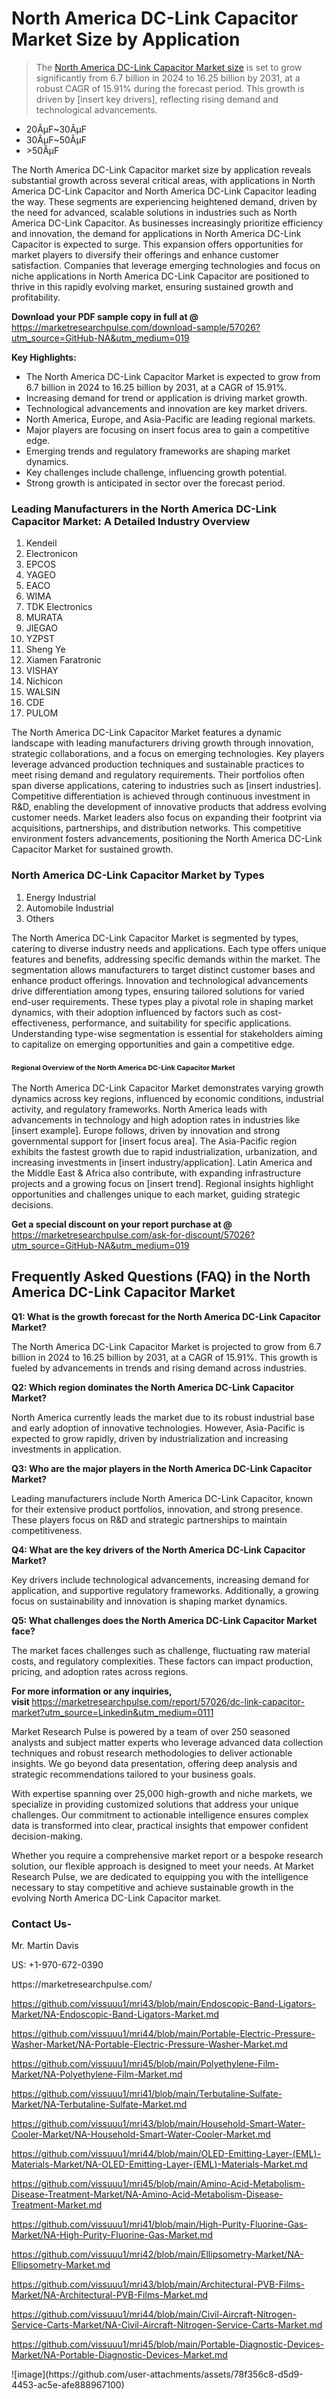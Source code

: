 <h1>North America DC-Link Capacitor Market&nbsp;Size by Application</h1><blockquote><p>The <a href="https://marketresearchpulse.com/download-sample/57026?utm_source=GitHub-NA&amp;utm_medium=019">North America DC-Link Capacitor Market size</a> is set to grow significantly from 6.7 billion in 2024 to 16.25 billion by 2031, at a robust CAGR of 15.91% during the forecast period. This growth is driven by [insert key drivers], reflecting rising demand and technological advancements.</p></blockquote><ul><li>20ÂµF~30ÂµF<li> 30ÂµF~50ÂµF<li> >50ÂµF</li></ul><p>The North America DC-Link Capacitor market size by application reveals substantial growth across several critical areas, with applications in North America DC-Link Capacitor and North America DC-Link Capacitor leading the way. These segments are experiencing heightened demand, driven by the need for advanced, scalable solutions in industries such as North America DC-Link Capacitor. As businesses increasingly prioritize efficiency and innovation, the demand for applications in North America DC-Link Capacitor is expected to surge. This expansion offers opportunities for market players to diversify their offerings and enhance customer satisfaction. Companies that leverage emerging technologies and focus on niche applications in North America DC-Link Capacitor are positioned to thrive in this rapidly evolving market, ensuring sustained growth and profitability.</p><p><strong>Download your PDF sample copy in full at @ </strong><a href="https://marketresearchpulse.com/download-sample/57026?utm_source=GitHub-NA&amp;utm_medium=019">https://marketresearchpulse.com/download-sample/57026?utm_source=GitHub-NA&amp;utm_medium=019</a></p><p><strong>Key Highlights: </strong></p><ul><li>The North America DC-Link Capacitor Market is expected to grow from 6.7 billion in 2024 to 16.25 billion by 2031, at a CAGR of 15.91%.</li><li>Increasing demand for trend or application is driving market growth.</li><li>Technological advancements and innovation are key market drivers.</li><li>North America, Europe, and Asia-Pacific are leading regional markets.</li><li>Major players are focusing on insert focus area to gain a competitive edge.</li><li>Emerging trends and regulatory frameworks are shaping market dynamics.</li><li>Key challenges include challenge, influencing growth potential.</li><li>Strong growth is anticipated in sector over the forecast period.</li></ul><h3>Leading Manufacturers in the North America DC-Link Capacitor Market: A Detailed Industry Overview</h3><ol><li>Kendeil</li><li>Electronicon</li><li>EPCOS</li><li>YAGEO</li><li>EACO</li><li>WIMA</li><li>TDK Electronics</li><li>MURATA</li><li>JIEGAO</li><li>YZPST</li><li>Sheng Ye</li><li>Xiamen Faratronic</li><li>VISHAY</li><li>Nichicon</li><li>WALSIN</li><li>CDE</li><li>PULOM</li></ol><div class="flex max-w-full flex-col flex-grow"><div class="min-h-8 text-message flex w-full flex-col items-end gap-2 whitespace-normal break-words [.text-message+&amp;]:mt-5" dir="auto" data-message-author-role="assistant" data-message-id="fd8432e4-4910-450d-b182-61b7bfb0a01f" data-message-model-slug="gpt-4o"><div class="flex w-full flex-col gap-1 empty:hidden first:pt-[3px]"><div class="markdown prose w-full break-words dark:prose-invert light"><p>The North America DC-Link Capacitor Market features a dynamic landscape with leading manufacturers driving growth through innovation, strategic collaborations, and a focus on emerging technologies. Key players leverage advanced production techniques and sustainable practices to meet rising demand and regulatory requirements. Their portfolios often span diverse applications, catering to industries such as [insert industries]. Competitive differentiation is achieved through continuous investment in R&amp;D, enabling the development of innovative products that address evolving customer needs. Market leaders also focus on expanding their footprint via acquisitions, partnerships, and distribution networks. This competitive environment fosters advancements, positioning the North America DC-Link Capacitor Market for sustained growth.</p></div></div></div></div><h3>North America DC-Link Capacitor Market by Types</h3><ol><li>Energy Industrial<li> Automobile Industrial<li> Others</li></ol><div class="flex max-w-full flex-col flex-grow"><div class="min-h-8 text-message flex w-full flex-col items-end gap-2 whitespace-normal break-words [.text-message+&amp;]:mt-5" dir="auto" data-message-author-role="assistant" data-message-id="084470be-0bb7-4664-bddf-5156b4f41249" data-message-model-slug="gpt-4o-mini"><div class="flex w-full flex-col gap-1 empty:hidden first:pt-[3px]"><div class="markdown prose w-full break-words dark:prose-invert light"><p>The North America DC-Link Capacitor Market is segmented by types, catering to diverse industry needs and applications. Each type offers unique features and benefits, addressing specific demands within the market. The segmentation allows manufacturers to target distinct customer bases and enhance product offerings. Innovation and technological advancements drive differentiation among types, ensuring tailored solutions for varied end-user requirements. These types play a pivotal role in shaping market dynamics, with their adoption influenced by factors such as cost-effectiveness, performance, and suitability for specific applications. Understanding type-wise segmentation is essential for stakeholders aiming to capitalize on emerging opportunities and gain a competitive edge.</p></div></div></div></div><h3><span style="font-size: 11px;">Regional Overview of the North America DC-Link Capacitor Market</span></h3><div class="flex max-w-full flex-col flex-grow"><div class="min-h-8 text-message flex w-full flex-col items-end gap-2 whitespace-normal break-words [.text-message+&amp;]:mt-5" dir="auto" data-message-author-role="assistant" data-message-id="e9038762-ce64-4e30-91c9-9bd413514231" data-message-model-slug="gpt-4o-mini"><div class="flex w-full flex-col gap-1 empty:hidden first:pt-[3px]"><div class="markdown prose w-full break-words dark:prose-invert light"><p>The North America DC-Link Capacitor Market demonstrates varying growth dynamics across key regions, influenced by economic conditions, industrial activity, and regulatory frameworks. North America leads with advancements in technology and high adoption rates in industries like [insert example]. Europe follows, driven by innovation and strong governmental support for [insert focus area]. The Asia-Pacific region exhibits the fastest growth due to rapid industrialization, urbanization, and increasing investments in [insert industry/application]. Latin America and the Middle East &amp; Africa also contribute, with expanding infrastructure projects and a growing focus on [insert trend]. Regional insights highlight opportunities and challenges unique to each market, guiding strategic decisions.</p></div></div></div></div><p><strong>Get a special discount on your report purchase at @ </strong><a href="https://marketresearchpulse.com/ask-for-discount/57026?utm_source=GitHub-NA&amp;utm_medium=019">https://marketresearchpulse.com/ask-for-discount/57026?utm_source=GitHub-NA&amp;utm_medium=019</a></p><h2>Frequently Asked Questions (FAQ) in the North America DC-Link Capacitor Market</h2><p><strong>Q1: What is the growth forecast for the North America DC-Link Capacitor Market?</strong></p><p>The North America DC-Link Capacitor Market is projected to grow from 6.7 billion in 2024 to 16.25 billion by 2031, at a CAGR of 15.91%. This growth is fueled by advancements in trends and rising demand across industries.</p><p><strong>Q2: Which region dominates the North America DC-Link Capacitor Market?</strong></p><p>North America currently leads the market due to its robust industrial base and early adoption of innovative technologies. However, Asia-Pacific is expected to grow rapidly, driven by industrialization and increasing investments in application.</p><p><strong>Q3: Who are the major players in the North America DC-Link Capacitor Market?</strong></p><p>Leading manufacturers include North America DC-Link Capacitor, known for their extensive product portfolios, innovation, and strong presence. These players focus on R&amp;D and strategic partnerships to maintain competitiveness.</p><p><strong>Q4: What are the key drivers of the North America DC-Link Capacitor Market?</strong></p><p>Key drivers include technological advancements, increasing demand for application, and supportive regulatory frameworks. Additionally, a growing focus on sustainability and innovation is shaping market dynamics.</p><p><strong>Q5: What challenges does the North America DC-Link Capacitor Market face?</strong></p><p>The market faces challenges such as challenge, fluctuating raw material costs, and regulatory complexities. These factors can impact production, pricing, and adoption rates across regions.</p><p><strong>For more information or any inquiries, visit&nbsp;</strong><a href="https://marketresearchpulse.com/report/57026/dc-link-capacitor-market?utm_source=Linkedin&utm_medium=0111">https://marketresearchpulse.com/report/57026/dc-link-capacitor-market?utm_source=Linkedin&utm_medium=0111</a></p><p>Market Research Pulse is powered by a team of over 250 seasoned analysts and subject matter experts who leverage advanced data collection techniques and robust research methodologies to deliver actionable insights. We go beyond data presentation, offering deep analysis and strategic recommendations tailored to your business goals.</p><p>With expertise spanning over 25,000 high-growth and niche markets, we specialize in providing customized solutions that address your unique challenges. Our commitment to actionable intelligence ensures complex data is transformed into clear, practical insights that empower confident decision-making.</p><p>Whether you require a comprehensive market report or a bespoke research solution, our flexible approach is designed to meet your needs. At Market Research Pulse, we are dedicated to equipping you with the intelligence necessary to stay competitive and achieve sustainable growth in the evolving North America DC-Link Capacitor market.</p><h3><strong>Contact Us-</strong></h3><p>Mr. Martin Davis</p><p>US: +1-970-672-0390</p><p>https://marketresearchpulse.com/</p><p><a href="https://github.com/vissuuu1/mri43/blob/main/Endoscopic-Band-Ligators-Market/NA-Endoscopic-Band-Ligators-Market.md">https://github.com/vissuuu1/mri43/blob/main/Endoscopic-Band-Ligators-Market/NA-Endoscopic-Band-Ligators-Market.md</a></p><p><a href="https://github.com/vissuuu1/mri44/blob/main/Portable-Electric-Pressure-Washer-Market/NA-Portable-Electric-Pressure-Washer-Market.md">https://github.com/vissuuu1/mri44/blob/main/Portable-Electric-Pressure-Washer-Market/NA-Portable-Electric-Pressure-Washer-Market.md</a></p><p><a href="https://github.com/vissuuu1/mri45/blob/main/Polyethylene-Film-Market/NA-Polyethylene-Film-Market.md">https://github.com/vissuuu1/mri45/blob/main/Polyethylene-Film-Market/NA-Polyethylene-Film-Market.md</a></p><p><a href="https://github.com/vissuuu1/mri41/blob/main/Terbutaline-Sulfate-Market/NA-Terbutaline-Sulfate-Market.md">https://github.com/vissuuu1/mri41/blob/main/Terbutaline-Sulfate-Market/NA-Terbutaline-Sulfate-Market.md</a></p><p><a href="https://github.com/vissuuu1/mri43/blob/main/Household-Smart-Water-Cooler-Market/NA-Household-Smart-Water-Cooler-Market.md">https://github.com/vissuuu1/mri43/blob/main/Household-Smart-Water-Cooler-Market/NA-Household-Smart-Water-Cooler-Market.md</a></p><p><a href="https://github.com/vissuuu1/mri44/blob/main/OLED-Emitting-Layer-(EML)-Materials-Market/NA-OLED-Emitting-Layer-(EML)-Materials-Market.md">https://github.com/vissuuu1/mri44/blob/main/OLED-Emitting-Layer-(EML)-Materials-Market/NA-OLED-Emitting-Layer-(EML)-Materials-Market.md</a></p><p><a href="https://github.com/vissuuu1/mri45/blob/main/Amino-Acid-Metabolism-Disease-Treatment-Market/NA-Amino-Acid-Metabolism-Disease-Treatment-Market.md">https://github.com/vissuuu1/mri45/blob/main/Amino-Acid-Metabolism-Disease-Treatment-Market/NA-Amino-Acid-Metabolism-Disease-Treatment-Market.md</a></p><p><a href="https://github.com/vissuuu1/mri41/blob/main/High-Purity-Fluorine-Gas-Market/NA-High-Purity-Fluorine-Gas-Market.md">https://github.com/vissuuu1/mri41/blob/main/High-Purity-Fluorine-Gas-Market/NA-High-Purity-Fluorine-Gas-Market.md</a></p><p><a href="https://github.com/vissuuu1/mri42/blob/main/Ellipsometry-Market/NA-Ellipsometry-Market.md">https://github.com/vissuuu1/mri42/blob/main/Ellipsometry-Market/NA-Ellipsometry-Market.md</a></p><p><a href="https://github.com/vissuuu1/mri43/blob/main/Architectural-PVB-Films-Market/NA-Architectural-PVB-Films-Market.md">https://github.com/vissuuu1/mri43/blob/main/Architectural-PVB-Films-Market/NA-Architectural-PVB-Films-Market.md</a></p><p><a href="https://github.com/vissuuu1/mri44/blob/main/Civil-Aircraft-Nitrogen-Service-Carts-Market/NA-Civil-Aircraft-Nitrogen-Service-Carts-Market.md">https://github.com/vissuuu1/mri44/blob/main/Civil-Aircraft-Nitrogen-Service-Carts-Market/NA-Civil-Aircraft-Nitrogen-Service-Carts-Market.md</a></p><p><a href="https://github.com/vissuuu1/mri45/blob/main/Portable-Diagnostic-Devices-Market/NA-Portable-Diagnostic-Devices-Market.md">https://github.com/vissuuu1/mri45/blob/main/Portable-Diagnostic-Devices-Market/NA-Portable-Diagnostic-Devices-Market.md</a></p>
![image](https://github.com/user-attachments/assets/78f356c8-d5d9-4453-ac5e-afe888967100)
